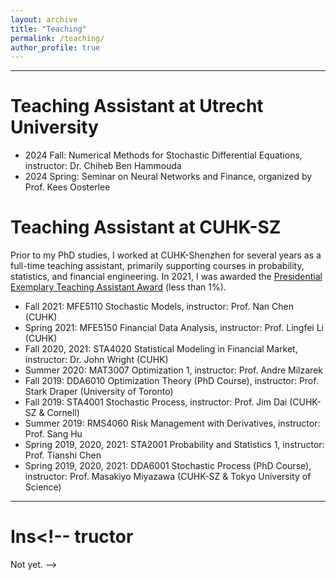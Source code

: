 ```yaml
---
layout: archive
title: "Teaching"
permalink: /teaching/
author_profile: true
---
```


- - -

Teaching Assistant at Utrecht University
=======================================

+ 2024 Fall: Numerical Methods for Stochastic Differential Equations, instructor: Dr. Chiheb Ben Hammouda
+ 2024 Spring: Seminar on Neural Networks and Finance, organized by Prof. Kees Oosterlee


Teaching Assistant at CUHK-SZ
=======================================

Prior to my PhD studies, I worked at CUHK-Shenzhen for several years as a full-time teaching assistant, primarily supporting courses in probability, statistics, and financial engineering. In 2021, I was awarded the [Presidential Exemplary Teaching Assistant Award](https://www.cuhk.edu.cn/en/article/6541) (less than 1%).

+ Fall 2021: MFE5110 Stochastic Models, instructor: Prof. Nan Chen (CUHK)
+ Spring 2021: MFE5150 Financial Data Analysis, instructor: Prof. Lingfei Li (CUHK)
+ Fall 2020, 2021: STA4020 Statistical Modeling in Financial Market, instructor: Dr. John Wright (CUHK)
+ Summer 2020: MAT3007 Optimization 1, instructor: Prof. Andre Milzarek
+ Fall 2019: DDA6010 Optimization Theory (PhD Course), instructor: Prof. Stark Draper (University of Toronto)
+ Fall 2019: STA4001 Stochastic Process, instructor: Prof. Jim Dai (CUHK-SZ & Cornell)
+ Summer 2019: RMS4060 Risk Management with Derivatives, instructor: Prof. Sang Hu
+ Spring 2019, 2020, 2021: STA2001 Probability and Statistics 1, instructor: Prof. Tianshi Chen
+ Spring 2019, 2020, 2021: DDA6001 Stochastic Process (PhD Course), instructor: Prof. Masakiyo Miyazawa (CUHK-SZ & Tokyo University of Science)




- - -

Ins<!-- tructor
==============

Not yet. -->